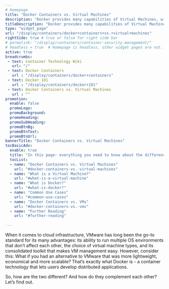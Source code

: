 ```yaml
---
# Homepage
title: "Docker Containers vs. Virtual Machines"
description: "Docker provides many capabilities of Virtual Machines, with added advantages. Learn how they compare."
titleDescription: "Docker provides many capabilities of Virtual Machines, with added advantages. Learn how they compare."
type: "widget_page"
url: "/display/containers/docker+containers+vs.+virtual+machines"  
rightSide: true # true or false for right side bar
# permalink: "/display/containers/container-security-management/"
# headless = true  # Homepage is headless, other widget pages are not.
active: true
breadcrumbs:
 - text: Container Technology Wiki
   url: "/"
 - text: Docker Containers
   url : "/display/containers/docker+containers"
 - text: Docker 101
   url : "/display/containers/docker+101"
 - text: Docker Containers vs. Virtual Machines
   url : ""
promotion:
  enable: false
  promoLogo: 
  promoBackground: 
  promoHeading:
  promoSubHeading: 
  promoBtnBg:
  promoBtnText: 
  promoBtnUrl: 
bannerTitle: "Docker Containers vs. Virtual Machines"
tocBasicAdv:
  enable: true
  title: "In this page: everything you need to know about the differences between Docker containers and Virtual Machines"
  tocList:
  - name: "Docker Containers vs. Virtual Machines"
    url: "#docker-containers-vs.-virtual-machines"
  - name: "What is a Virtual Machine?"
    url: "#what-is-a-virtual-machine"
  - name: "What is Docker?"
    url: "#what-is-docker?"
  - name: "Common Use Cases"
    url: "#common-use-cases"
  - name: "Docker Containers vs. VMs"
    url: "#docker-containers-vs.-vms"
  - name: "Further Reading"
    url: "#further-reading"
    
---
```

When it comes to cloud infrastructure, VMware has long been the go-to standard for its many advantages: its ability to run multiple OS environments that don’t affect each other, the choice of virtual machine types, and its consolidated toolkit that makes VM management easy. However, consider this: What if you had an alternative to VMware that was more lightweight, economical and more scalable? That’s exactly what Docker is - a container technology that lets users develop distributed applications.

So, how are the two different? And how do they complement each other? Let’s find out.
